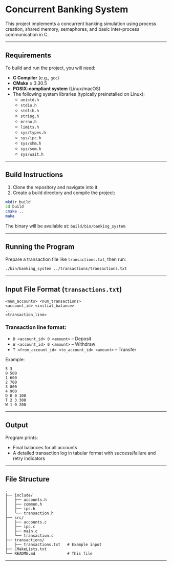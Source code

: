 # Concurrent Banking System

This project implements a concurrent banking simulation using process creation, shared memory, semaphores, and basic inter-process communication in C.

---

## Requirements

To build and run the project, you will need:

- **C Compiler** (e.g., `gcc`)
- **CMake** ≥ 3.30.5
- **POSIX-compliant system** (Linux/macOS)
- The following system libraries (typically preinstalled on Linux):
  - `unistd.h`
  - `stdio.h`
  - `stdlib.h`
  - `string.h`
  - `errno.h`
  - `limits.h`
  - `sys/types.h`
  - `sys/ipc.h`
  - `sys/shm.h`
  - `sys/sem.h`
  - `sys/wait.h`

---

## Build Instructions

1. Clone the repository and navigate into it.
2. Create a build directory and compile the project:

```bash
mkdir build
cd build
cmake ..
make
```

The binary will be available at: `build/bin/banking_system`

---

## Running the Program

Prepare a transaction file like `transactions.txt`, then run:

```bash
./bin/banking_system ../transactions/transactions.txt
```

---

## Input File Format (`transactions.txt`)

```
<num_accounts> <num_transactions>
<account_id> <initial_balance>
...
<transaction_line>
```

### Transaction line format:
- `D <account_id> 0 <amount>` – Deposit
- `W <account_id> 0 <amount>` – Withdraw
- `T <from_account_id> <to_account_id> <amount>` – Transfer

Example:
```
5 3
0 500
1 600
2 700
3 800
4 900
D 0 0 100
T 2 3 300
W 1 0 200
```

---

## Output

Program prints:

- Final balances for all accounts
- A detailed transaction log in tabular format with success/failure and retry indicators

---

## File Structure

```
.
├── include/
│   ├── accounts.h
│   ├── common.h
│   ├── ipc.h
│   └── transaction.h
├── src/
│   ├── accounts.c
│   ├── ipc.c
│   ├── main.c
│   └── transaction.c
├── transactions/
│   ├── transactions.txt   # Example input
├── CMakeLists.txt
└── README.md              # This file
```

---
